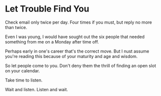 # Let Trouble Find You

Check email only twice per day. Four times if you must, but reply no more than twice. 

Even I was young, I would have sought out the six people that needed something from me on a Monday after time off.

 Perhaps early in one's career that's the correct move. But I nust assume you're reading this because of your maturity and age and wisdom.

So let people come to you. Don't deny them the thrill of finding an open slot on your calendar.

Take time to listen.

Wait and listen. Listen and wait.